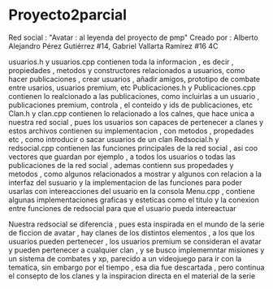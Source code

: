# Proyecto2parcial
Red social : "Avatar : al leyenda del proyecto de pmp"
Creado por : Alberto Alejandro Pérez Gutiérrez #14, Gabriel Vallarta Ramírez #16 4C

usuarios.h y usuarios.cpp contienen toda la informacion , es decir , propiedades , metodos y constructores relacionados a usuarios, como hacer publicaciones , crear usuarios , añadir amigos, prototipo de combate entre usarios, usuarios premium, etc
Publicaciones.h y Publicaciones.cpp contienen lo realcionado a las publicaciones, como incluirlas a un usuario , publicaciones premium, controla , el conteido y ids de publicaciones, etc 
Clan.h y clan.cpp contienen lo relacionado a los calnes, que hace unica a nuestra  red social , pues los usuarios son capaces de pertenecer a clanes y estos archivos contienen su implementacion , con metodos , propedades etc , como introducir o sacar usuarios de un clan 
Redsocial.h y redsocial.cpp contienen las funciones principales de la red social , asi coo vectores que guardan por ejemplo , a todos los usuarios o todas las publicaciones de la red social , ademas contienn sus propedades y metodos , como algunos relacionados a mostrar y algunos con relacion a la interfaz del susuario y la implementacion de las funciones para poder usarlas con intereacciones del usuario en la consola
Menu.cpp , contiene algunas implementaciones graficas y esteticas como el titulo y la conexion entre funciones de redsocial para que el usuario pueda intereactuar 

Nuestra redsocial se diferencia , pues esta inspirada en el mundo de la serie de ficcion de avatar , hay clanes de los distintos elementos , a los que los usuarios pueden pertenecer , los usuarios premium se consideran el avatar y pueden pertenecer a cualquier clan , y se busco implememntar misiones y un sistema de combates y xp, parecido a un videojuego para ir con la tematica, sin embargo por el tiempo , esa dia fue descartada , pero continua el consepto de los clanes y la inspiracion directa en el material de la serie
